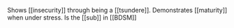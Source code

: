 Shows [[insecurity]] through being a [[tsundere]]. Demonstrates [[maturity]] when under stress. Is the [[sub]] in [[BDSM]]